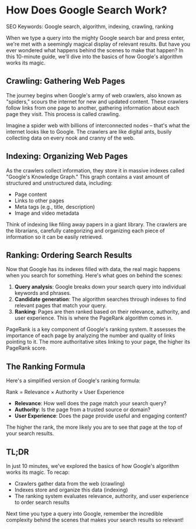**How Does Google Search Work?**
=============================

SEO Keywords: Google search, algorithm, indexing, crawling, ranking

When we type a query into the mighty Google search bar and press enter, we're met with a seemingly magical display of relevant results. But have you ever wondered what happens behind the scenes to make that happen? In this 10-minute guide, we'll dive into the basics of how Google's algorithm works its magic.

**Crawling: Gathering Web Pages**
--------------------------------

The journey begins when Google's army of web crawlers, also known as "spiders," scours the internet for new and updated content. These crawlers follow links from one page to another, gathering information about each page they visit. This process is called crawling.

Imagine a spider web with billions of interconnected nodes – that's what the internet looks like to Google. The crawlers are like digital ants, busily collecting data on every nook and cranny of the web.

**Indexing: Organizing Web Pages**
-------------------------------

As the crawlers collect information, they store it in massive indexes called "Google's Knowledge Graph." This graph contains a vast amount of structured and unstructured data, including:

* Page content
* Links to other pages
* Meta tags (e.g., title, description)
* Image and video metadata

Think of indexing like filing away papers in a giant library. The crawlers are the librarians, carefully categorizing and organizing each piece of information so it can be easily retrieved.

**Ranking: Ordering Search Results**
-----------------------------------

Now that Google has its indexes filled with data, the real magic happens when you search for something. Here's what goes on behind the scenes:

1. **Query analysis**: Google breaks down your search query into individual keywords and phrases.
2. **Candidate generation**: The algorithm searches through indexes to find relevant pages that match your query.
3. **Ranking**: Pages are then ranked based on their relevance, authority, and user experience. This is where the PageRank algorithm comes in.

PageRank is a key component of Google's ranking system. It assesses the importance of each page by analyzing the number and quality of links pointing to it. The more authoritative sites linking to your page, the higher its PageRank score.

**The Ranking Formula**
-------------------------

Here's a simplified version of Google's ranking formula:

Rank = Relevance × Authority × User Experience

* **Relevance**: How well does the page match your search query?
* **Authority**: Is the page from a trusted source or domain?
* **User Experience**: Does the page provide useful and engaging content?

The higher the rank, the more likely you are to see that page at the top of your search results.

**TL;DR**
---------

In just 10 minutes, we've explored the basics of how Google's algorithm works its magic. To recap:

* Crawlers gather data from the web (crawling)
* Indexes store and organize this data (indexing)
* The ranking system evaluates relevance, authority, and user experience to order search results

Next time you type a query into Google, remember the incredible complexity behind the scenes that makes your search results so relevant!